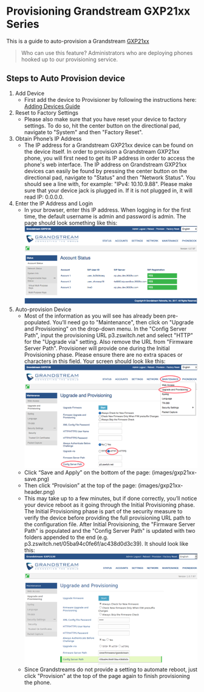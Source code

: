 # Provisioning Grandstream GXP21xx Series

This is a guide to auto-provision a Grandstream [GXP21xx](http://www.grandstream.com/sites/default/files/Resources/gxp21xx_administration_guide.pdf)

> Who can use this feature?
> Administrators who are deploying phones hooked up to our provisioning service.

## Steps to Auto Provision device

1. Add Device
    - First add the device to Provisioner by following the instructions here: [Adding Devices Guide](../prov_start_guide.md)
2. Reset to Factory Settings
    - Please also make sure that you have reset your device to factory settings. To do so, hit the center button on the directional pad, navigate to "System" and then "Factory Reset".
3. Obtain Phone’s IP Address
    - The IP address for a Grandstream GXP21xx device can be found on the device itself. In order to provision a Grandstream GXP21xx phone, you will first need to get its IP address in order to access the phone's web interface. The IP address on Grandstream GXP21xx devices can easily be found by pressing the center button on the directional pad, navigate to "Status" and then "Network Status". You should see a line with, for example: "IPv4: 10.10.9.88". Please make sure that your device jack is plugged in. If it is not plugged in, it will read IP: 0.0.0.0.
4. Enter the IP Address and Login
    - In your browser, enter this IP address. When logging in for the first time, the default username is admin and password is admin. The page should look something like this:
    ![Grandstream Start Page](./images/gxp21xx-instructions-1.png)
5. Auto-provision Device
    - Most of the information as you will see has already been pre-populated. You’ll need go to "Maintenance", then click on "Upgrade and Provisioning" on the drop-down menu. In the "Config Server Path", input the provisioning URL p3.zswitch.net and select "HTTP" for the "Upgrade via" setting. Also remove the URL from "Firmware Server Path". Provisioner will provide one during the Initial Provisioning phase. Please ensure there are no extra spaces or characters in this field. Your screen should look like this:
    ![Grandstream Upgrade and Provisioning Page](./images/gxp21xx-instructions-2.png)
    - Click “Save and Apply” on the bottom of the page: (images/gxp21xx-save.png)
    - Then click “Provision” at the top of the page: (images/gxp21xx-header.png)
    - This may take up to a few minutes, but if done correctly, you’ll notice your device reboot as it going through the Initial Provisioning phase. The Initial Provisioning phase is part of the security measure to verify the device before providing the full provisioning URL path to the configuration file. After Initial Provisioning, the "Firmware Server Path" is populated and the "Config Server Path" is updated with two folders appended to the end (e.g. p3.zswitch.net/05ba94c0fe6f/ac438d0d3c39). It should look like this:
    ![Grandstream Upgrade and Provisioning Page after provisioning](./images/gxp21xx-instructions-3.png)
    - Since Grandstreams do not provide a setting to automate reboot, just click "Provision" at the top of the page again to finish provisioning the phone.
